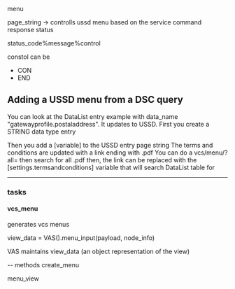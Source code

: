 


menu

page_string  -> controlls ussd menu based on the service command response status

status_code%message%control 

constol can be
- CON
- END


## Adding a USSD menu from a DSC query
You can look at the DataList entry example with data_name "gatewayprofile.postaladdress". 
It updates to USSD. First you create a STRING data type entry

Then you add a [variable] to the USSD entry page string
The terms and conditions are updated with a link ending with .pdf
You can do a vcs/menu/?all=
then search for all .pdf
then, the link can be replaced with the [settings.termsandconditions] variable that will search DataList table for


---

### tasks

#### vcs_menu  
generates vcs menus

view_data = VAS().menu_input(payload, node_info)


VAS 
maintains view_data (an object representation of the view)

-- methods
create_menu

menu_view


